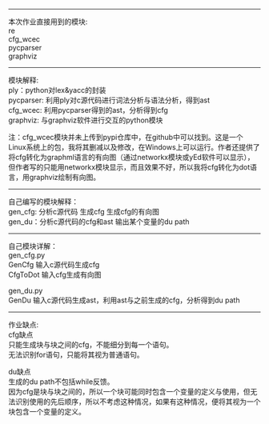 -------------------------------------
本次作业直接用到的模块:  
re  
cfg_wcec  
pycparser  
graphviz

--------------------------------------
模块解释:  
ply：python对lex&yacc的封装  
pycparser: 利用ply对c源代码进行词法分析与语法分析，得到ast  
cfg_wcec: 利用pycparser得到的ast，分析得到cfg  
graphviz: 与graphviz软件进行交互的python模块

注：cfg_wcec模块并未上传到pypi仓库中，在github中可以找到。这是一个Linux系统上的包，我将其删减以及修改，在Windows上可以运行。作者还提供了将cfg转化为graphml语言的有向图（通过networkx模块或yEd软件可以显示），但作者写的只能用networkx模块显示，而且效果不好，所以我将cfg转化为dot语言，用graphviz绘制有向图。

-----------------------------------------
自己编写的模块解释：  
gen_cfg: 分析c源代码 生成cfg 生成cfg的有向图  
gen_du：分析c源代码的cfg和ast 输出某个变量的du path

----------------------------------------
自己模块详解：  
gen_cfg.py  
GenCfg 输入c源代码生成cfg  
CfgToDot 输入cfg生成有向图

gen_du.py  
GenDu 输入c源代码生成ast，利用ast与之前生成的cfg，分析得到du path

-------------------------------------
作业缺点:  
cfg缺点  
只能生成块与块之间的cfg，不能细分到每一个语句。  
无法识别for语句，只能将其视为普通语句。

du缺点  
生成的du path不包括while反馈。  
因为cfg是块与块之间的，所以一个块可能同时包含一个变量的定义与使用，但无法识别使用的先后顺序，所以不考虑这种情况，如果有这种情况，便将其视为一个块包含一个变量的定义。
